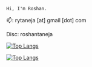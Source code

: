     Hi, I'm Roshan.
<!--
![](https://komarev.com/ghpvc/?username=daroshi11260&color=green&style=flat-square)

![Daroshi11260's GitHub stats](https://github-readme-stats.vercel.app/api?username=Daroshi11260&count_private=true&show_icons=true&theme=radical)
-->


<!--
![Skills](https://skillicons.dev/icons?i=py,java,cpp,discord,bots,js,html,pug,css,mongo,aws,ps,pr,ae)
-->
📫: rytaneja [at] gmail [dot] com

Disc: roshantaneja

[![Top Langs](https://github-readme-stats-six-nu-35.vercel.app/api/top-langs/?username=roshantaneja&size_weight=0.2&count_weight=0.8&hide=html,css,cmake,makefile,C,pug,typescript&langs_count=10&theme=transparent&layout=compact&hide_border=true&title_color=ffffff&text_color=ffffff)](https://github.com/anuraghazra/github-readme-stats#gh-dark-mode-only)

[![Top Langs](https://github-readme-stats-six-nu-35.vercel.app/api/top-langs/?username=roshantaneja&size_weight=0.2&count_weight=0.8&hide=html,css,cmake,makefile,C,pug,typescript&langs_count=10&theme=transparent&layout=compact&hide_border=true&title_color=000000&text_color=000000)](https://github.com/anuraghazra/github-readme-stats#gh-light-mode-only)
